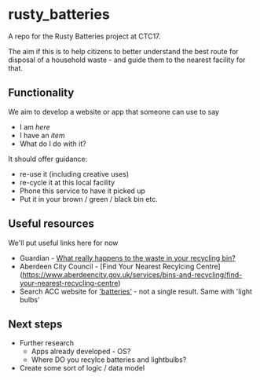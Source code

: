 # rusty_batteries
A repo for the Rusty Batteries project at CTC17. 

The aim if this is to help citizens to better understand the best route for disposal of a household waste - and guide them to the nearest facility for that. 

## Functionality

We aim to develop a website or app that someone can use to say 
* I am _here_
* I have an _item_
* What do I do with it? 

It should offer guidance: 
* re-use it (including creative uses)
* re-cycle it at this local facility
* Phone this service to have it picked up
* Put it in your brown / green / black bin etc.

## Useful resources
We'll put useful links here for now

* Guardian - [What really happens to the waste in your recycling bin?](https://www.theguardian.com/news/audio/2019/jul/08/what-really-happens-to-the-waste-in-your-recycling-bin-podcast)
* Aberdeen City Council - [Find Your Nearest Recylcing Centre] (https://www.aberdeencity.gov.uk/services/bins-and-recycling/find-your-nearest-recycling-centre)
* Search ACC website for ['batteries'](https://www.aberdeencity.gov.uk/search/content?keys=batteries) - not a single result. Same with 'light bulbs'

## Next steps
* Further research 
    * Apps already developed - OS? 
    * Where DO you recylce batteries and lightbulbs? 
* Create some sort of logic / data model   

